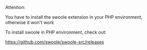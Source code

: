 Attention:

You have to install the swoole extension in your PHP environment, otherwise it won't work

To install swoole in PHP environment, check out:

https://github.com/swoole/swoole-src/releases
